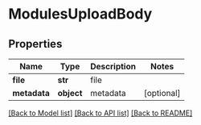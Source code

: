 # ModulesUploadBody

## Properties
Name | Type | Description | Notes
------------ | ------------- | ------------- | -------------
**file** | **str** | file | 
**metadata** | **object** | metadata | [optional] 

[[Back to Model list]](../README.md#documentation-for-models) [[Back to API list]](../README.md#documentation-for-api-endpoints) [[Back to README]](../README.md)

